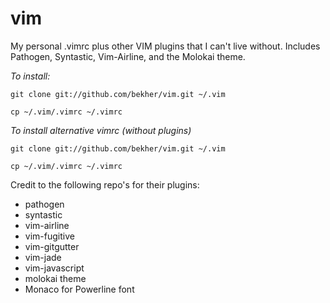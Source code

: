 # vim
My personal .vimrc plus other VIM plugins that I can't live without. Includes Pathogen, Syntastic, Vim-Airline, and the Molokai theme.


*To install:*

`git clone git://github.com/bekher/vim.git ~/.vim`

`cp ~/.vim/.vimrc ~/.vimrc`

*To install alternative vimrc (without plugins)*

`git clone git://github.com/bekher/vim.git ~/.vim`

`cp ~/.vim/.vimrc ~/.vimrc`

Credit to the following repo's for their plugins:

- pathogen
- syntastic
- vim-airline
- vim-fugitive
- vim-gitgutter
- vim-jade
- vim-javascript
- molokai theme
- Monaco for Powerline font

